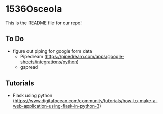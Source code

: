 # 1536Osceola

This is the README file for our repo!

## To Do
- figure out piping for google form data
  - Pipedream (https://pipedream.com/apps/google-sheets/integrations/python)
  - gspread

## Tutorials
- Flask using python (https://www.digitalocean.com/community/tutorials/how-to-make-a-web-application-using-flask-in-python-3)
